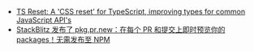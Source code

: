 - [TS Reset: A 'CSS reset' for TypeScript, improving types for common JavaScript API's](https://github.com/total-typescript/ts-reset)
- [StackBlitz 发布了 pkg․pr․new：在每个 PR 和提交上即时预览你的 packages！无需发布至 NPM](https://x.com/stackblitz/status/1806335757852017083)